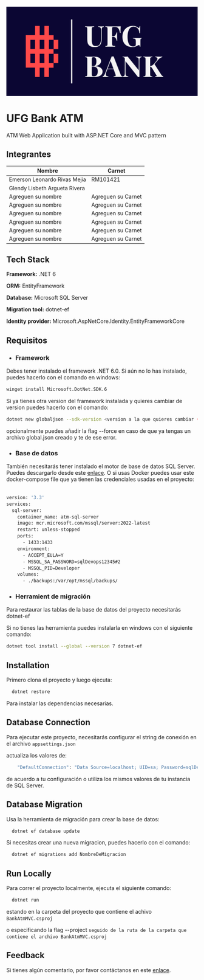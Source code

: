 

![Logo](./bank.png)

# UFG Bank ATM

ATM Web Application built with ASP.NET Core and MVC pattern

## Integrantes

| Nombre                        | Carnet                |
| --------                      | -------               |
| Emerson Leonardo Rivas Mejía  | RM101421              |
| Glendy Lisbeth Argueta Rivera |                       |
| Agreguen su nombre            |   Agreguen su Carnet  |
| Agreguen su nombre            |   Agreguen su Carnet  |
| Agreguen su nombre            |   Agreguen su Carnet  |
| Agreguen su nombre            |   Agreguen su Carnet  |
| Agreguen su nombre            |   Agreguen su Carnet  |
| Agreguen su nombre            |   Agreguen su Carnet  |


## Tech Stack

**Framework:** .NET 6

**ORM:** EntityFramework

**Database:** Microsoft SQL Server

**Migration tool:** dotnet-ef

**Identity provider:** Microsoft.AspNetCore.Identity.EntityFrameworkCore

## Requisitos

- ### Framework

Debes tener instalado el framework .NET 6.0. Si aún no lo has instalado, puedes hacerlo con el comando en windows:

```bash
winget install Microsoft.DotNet.SDK.6
```
Si ya tienes otra version del framework instalada y quieres cambiar de version puedes hacerlo con el comando:
    
```bash
dotnet new globaljson --sdk-version <version a la que quieres cambiar (sin los simbolos de <>)> --force
```
opcionalmente puedes añadir la flag --force en caso de que ya tengas un archivo global.json creado y te de ese error.

- ### Base de datos

También necesitarás tener instalado el motor de base de datos SQL Server. Puedes descargarlo desde este [enlace](https://info.microsoft.com/ww-landing-sql-server-2022.html?culture=en-us&country=US).
 O si usas Docker puedes usar este docker-compose file que ya tienen las credenciales usadas en el proyecto:

```bash

version: '3.3'
services:
  sql-server:
    container_name: atm-sql-server
    image: mcr.microsoft.com/mssql/server:2022-latest
    restart: unless-stopped
    ports:
      - 1433:1433
    environment:
      - ACCEPT_EULA=Y
      - MSSQL_SA_PASSWORD=sqlDevops12345#2
      - MSSQL_PID=Developer
    volumes:
      - ./backups:/var/opt/mssql/backups/

```

- ### Herramient de migración

Para restaurar las tablas de la base de datos del proyecto necesitarás dotnet-ef

Si no tienes las herramienta puedes instalarla en windows con el siguiente comando:

```bash
dotnet tool install --global --version 7 dotnet-ef
```


## Installation

Primero clona el proyecto y luego ejecuta:

```bash
  dotnet restore
```

Para instalar las dependencias necesarias.


## Database Connection

Para ejecutar este proyecto, necesitarás configurar el string de conexión en el archivo `appsettings.json`

actualiza los valores de:

```bash
    "DefaultConnection": "Data Source=localhost; UID=sa; Password=sqlDevops12345#2; Database=ATM;"
```

de acuerdo a tu configuración o utiliza los mismos valores de tu instancia de SQL Server.

## Database Migration

Usa la herramienta de migración para crear la base de datos:

```bash
  dotnet ef database update
```
Si necesitas crear una nueva migracion, puedes hacerlo con el comando:

```bash
  dotnet ef migrations add NombreDeMigracion
```


## Run Locally

Para correr el proyecto localmente, ejecuta el siguiente comando:

```bash
  dotnet run
```
estando en la carpeta del proyecto que contiene el achivo `BankAtmMVC.csproj`

o especificando la flag --project `seguido de la ruta de la carpeta que contiene el archivo BankAtmMVC.csproj`

## Feedback

Si tienes algún comentario, por favor contáctanos en este [enlace](https://www.youtube.com/watch?v=riT4nl0T8_M).

